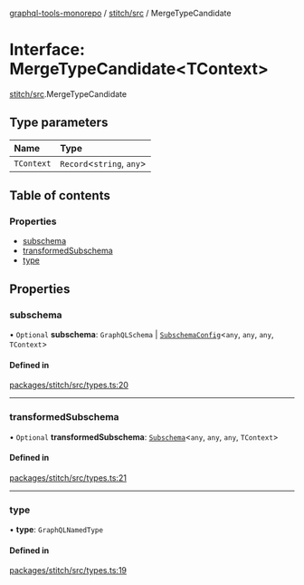 [graphql-tools-monorepo](../README) / [stitch/src](../modules/stitch_src) / MergeTypeCandidate

# Interface: MergeTypeCandidate<TContext\>

[stitch/src](../modules/stitch_src).MergeTypeCandidate

## Type parameters

| Name       | Type                       |
| :--------- | :------------------------- |
| `TContext` | `Record`\<`string`, `any`> |

## Table of contents

### Properties

- [subschema](stitch_src.MergeTypeCandidate#subschema)
- [transformedSubschema](stitch_src.MergeTypeCandidate#transformedsubschema)
- [type](stitch_src.MergeTypeCandidate#type)

## Properties

### subschema

• `Optional` **subschema**: `GraphQLSchema` \|
[`SubschemaConfig`](delegate_src.SubschemaConfig)\<`any`, `any`, `any`, `TContext`>

#### Defined in

[packages/stitch/src/types.ts:20](https://github.com/ardatan/graphql-tools/blob/master/packages/stitch/src/types.ts#L20)

---

### transformedSubschema

• `Optional` **transformedSubschema**:
[`Subschema`](/docs/api/classes/delegate_src.Subschema)\<`any`, `any`, `any`, `TContext`>

#### Defined in

[packages/stitch/src/types.ts:21](https://github.com/ardatan/graphql-tools/blob/master/packages/stitch/src/types.ts#L21)

---

### type

• **type**: `GraphQLNamedType`

#### Defined in

[packages/stitch/src/types.ts:19](https://github.com/ardatan/graphql-tools/blob/master/packages/stitch/src/types.ts#L19)
